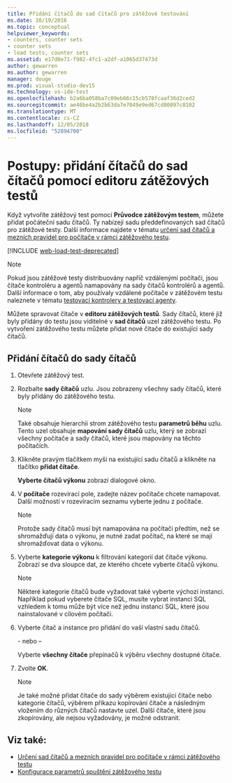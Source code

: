 ```yaml
---
title: Přidání čítačů do sad čítačů pro zátěžové testování
ms.date: 10/19/2016
ms.topic: conceptual
helpviewer_keywords:
- counters, counter sets
- counter sets
- load tests, counter sets
ms.assetid: e17d0e71-f982-4fc1-a2df-a1065d37473d
author: gewarren
ms.author: gewarren
manager: douge
ms.prod: visual-studio-dev15
ms.technology: vs-ide-test
ms.openlocfilehash: b2a6ba058ba7c09eb66c15cb578fcaaf36d2ced2
ms.sourcegitcommit: ae46be4a2b2b63da7e7049e9ed67cd80897c8102
ms.translationtype: MT
ms.contentlocale: cs-CZ
ms.lasthandoff: 12/05/2018
ms.locfileid: "52894700"
---
```

# <a name="how-to-add-counters-to-counter-sets-using-the-load-test-editor"></a>Postupy: přidání čítačů do sad čítačů pomocí editoru zátěžových testů

Když vytvoříte zátěžový test pomocí **Průvodce zátěžovým testem**, můžete přidat počáteční sadu čítačů. Ty nabízejí sadu předdefinovaných sad čítačů pro zátěžové testy. Další informace najdete v tématu [určení sad čítačů a mezních pravidel pro počítače v rámci zátěžového testu](../test/specify-counter-sets-and-threshold-rules-for-load-testing.md).

[!INCLUDE [web-load-test-deprecated](includes/web-load-test-deprecated.md)]

> [!NOTE]
> Pokud jsou zátěžové testy distribuovány napříč vzdálenými počítači, jsou čítače kontroléru a agentů namapovány na sady čítačů kontrolérů a agentů. Další informace o tom, aby používaly vzdálené počítače v zátěžovém testu naleznete v tématu [testovací kontrolery a testovací agenty](configure-test-agents-and-controllers-for-load-tests.md).

Můžete spravovat čítače v **editoru zátěžových testů**. Sady čítačů, které již byly přidány do testu jsou viditelné v **sad čítačů** uzel zátěžového testu. Po vytvoření zátěžového testu můžete přidat nové čítače do existující sady čítačů.

## <a name="to-add-counters-to-a-counter-set"></a>Přidání čítačů do sady čítačů

1.  Otevřete zátěžový test.

2.  Rozbalte **sady čítačů** uzlu. Jsou zobrazeny všechny sady čítačů, které byly přidány do zátěžového testu.

    > [!NOTE]
    > Také obsahuje hierarchii strom zátěžového testu **parametrů běhu** uzlu. Tento uzel obsahuje **mapování sady čítačů** uzlu, který se zobrazí všechny počítače a sady čítačů, které jsou mapovány na těchto počítačích.

3.  Klikněte pravým tlačítkem myši na existující sadu čítačů a klikněte na tlačítko **přidat čítače**.

     **Vyberte čítačů výkonu** zobrazí dialogové okno.

4.  V **počítače** rozevírací pole, zadejte název počítače chcete namapovat. Další možností v rozevíracím seznamu vyberte jednu z počítače.

    > [!NOTE]
    > Protože sady čítačů musí být namapována na počítači předtím, než se shromažďují data o výkonu, je nutné zadat počítač, na které se mají shromažďovat data o výkonu.

5.  Vyberte **kategorie výkonu** k filtrování kategorií dat čítače výkonu. Zobrazí se dva sloupce dat, ze kterého chcete vyberte čítačů výkonu.

    > [!NOTE]
    > Některé kategorie čítačů bude vyžadovat také vyberte výchozí instanci. Například pokud vyberete čítače SQL, musíte vybrat instanci SQL vzhledem k tomu může být více než jednu instanci SQL, které jsou nainstalované v cílovém počítači.

6.  Vyberte čítač a instance pro přidání do vaší vlastní sadu čítačů.

     \- nebo –

     Vyberte **všechny čítače** přepínačů k výběru všechny dostupné čítače.

7.  Zvolte **OK**.

    > [!NOTE]
    > Je také možné přidat čítače do sady výběrem existující čítače nebo kategorie čítačů, výběrem příkazu kopírování čítače a následným vložením do různých čítačů nastavte uzel. Další čítače, které jsou zkopírovány, ale nejsou vyžadovány, je možné odstranit.

## <a name="see-also"></a>Viz také:

- [Určení sad čítačů a mezních pravidel pro počítače v rámci zátěžového testu](../test/specify-counter-sets-and-threshold-rules-for-load-testing.md)
- [Konfigurace parametrů spuštění zátěžového testu](../test/configure-load-test-run-settings.md)